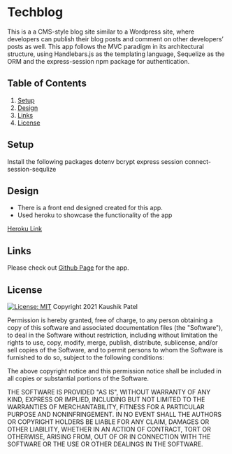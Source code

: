 # Techblog

This is a a CMS-style blog site similar to a Wordpress site, where developers 
can publish their blog posts and comment on other developers’ posts as well.
This app follows the MVC paradigm in its architectural structure, using Handlebars.js as the templating language, Sequelize as the ORM
and the express-session npm package for authentication.


## Table of Contents
1. [Setup](#setup)
2. [Design](#design)
3. [Links](#links)
4. [License](#license)


<a name="setup"></a>

## Setup

Install the following packages
dotenv
bcrypt
express session
connect-session-sequlize


<a name="design"></a>

## Design

* There is a front end designed created for this app.
* Used heroku to showcase the functionality of the app

[Heroku Link](https://kash-tech-blog.herokuapp.com/) 

<a name="links"></a>

## Links

Please check out [Github Page](https://github.com/kashpateltech/Techblog) for the app.


<a name="license"></a>

## License
[![License: MIT](https://img.shields.io/badge/License-MIT-yellow.svg)](https://opensource.org/licenses/MIT)
Copyright 2021 Kaushik Patel

Permission is hereby granted, free of charge, to any person obtaining a copy of this software and associated documentation files (the "Software"), to deal in the Software without restriction, including without limitation the rights to use, copy, modify, merge, publish, distribute, sublicense, and/or sell copies of the Software, and to permit persons to whom the Software is furnished to do so, subject to the following conditions:

The above copyright notice and this permission notice shall be included in all copies or substantial portions of the Software.

THE SOFTWARE IS PROVIDED "AS IS", WITHOUT WARRANTY OF ANY KIND, EXPRESS OR IMPLIED, INCLUDING BUT NOT LIMITED TO THE WARRANTIES OF MERCHANTABILITY, FITNESS FOR A PARTICULAR PURPOSE AND NONINFRINGEMENT. IN NO EVENT SHALL THE AUTHORS OR COPYRIGHT HOLDERS BE LIABLE FOR ANY CLAIM, DAMAGES OR OTHER LIABILITY, WHETHER IN AN ACTION OF CONTRACT, TORT OR OTHERWISE, ARISING FROM, OUT OF OR IN CONNECTION WITH THE SOFTWARE OR THE USE OR OTHER DEALINGS IN THE SOFTWARE.
